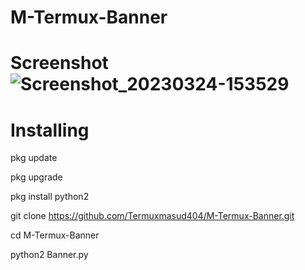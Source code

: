 # M-Termux-Banner

# Screenshot![Screenshot_20230324-153529](https://user-images.githubusercontent.com/118968969/227512548-89d3dd9d-0138-46be-8a32-369fbd0a6932.png)


# Installing 

pkg update

pkg upgrade

pkg install python2

git clone https://github.com/Termuxmasud404/M-Termux-Banner.git

cd M-Termux-Banner

python2 Banner.py
